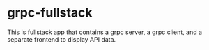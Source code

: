 # grpc-fullstack
This is fullstack app that contains a grpc server, a grpc client, and a separate frontend to display API data.
